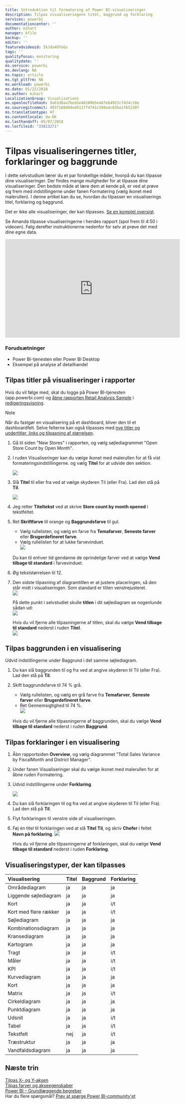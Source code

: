 ```yaml
---
title: Introduktion til formatering af Power BI-visualiseringer
description: Tilpas visualiseringens titel, baggrund og forklaring
services: powerbi
documentationcenter: ''
author: mihart
manager: kfile
backup: ''
editor: ''
featuredvideoid: IkJda4O7oGs
tags: ''
qualityfocus: monitoring
qualitydate: ''
ms.service: powerbi
ms.devlang: NA
ms.topic: article
ms.tgt_pltfrm: NA
ms.workload: powerbi
ms.date: 01/22/2018
ms.author: mihart
LocalizationGroup: Visualizations
ms.openlocfilehash: 9a61d0aa7bed1e46109b5e467e64922cf434c10e
ms.sourcegitcommit: 493f160d04ed411ff4741c599adc63ba1f65230f
ms.translationtype: HT
ms.contentlocale: da-DK
ms.lasthandoff: 05/07/2018
ms.locfileid: "33813271"
---
```

# <a name="customize-visualization-titles-legends-and-backgrounds"></a>Tilpas visualiseringernes titler, forklaringer og baggrunde
I dette selvstudium lærer du et par forskellige måder, hvorpå du kan tilpasse dine visualiseringer.   Der findes mange muligheder for at tilpasse dine visualiseringer. Den bedste måde at lære dem at kende på, er ved at prøve sig frem med indstillingerne under fanen Formatering (vælg ikonet med malerullen).  I denne artikel kan du se, hvordan du tilpasser en visualiserings titel, forklaring og baggrund.  

Det er ikke alle visualiseringer, der kan tilpasses. [Se en komplet oversigt](#list).  

Se Amanda tilpasse visualiseringerne i hendes rapport (spol frem til 4:50 i videoen). Følg derefter instruktionerne nedenfor for selv at prøve det med dine egne data.

<iframe width="560" height="315" src="https://www.youtube.com/embed/IkJda4O7oGs" frameborder="0" allowfullscreen></iframe>

### <a name="prerequisites"></a>Forudsætninger
- Power BI-tjenesten eller Power BI Desktop
- Eksempel på analyse af detailhandel

## <a name="customize-visualization-titles-in-reports"></a>Tilpas titler på visualiseringer i rapporter
Hvis du vil følge med, skal du logge på Power BI-tjenesten (app.powerbi.com) og [åbne rapporten Retail Analysis Sample](sample-datasets.md) i [redigeringsvisning](service-interact-with-a-report-in-editing-view.md).

> [!NOTE]
> Når du fastgør en visualisering på et dashboard, bliver den til et dashboardfelt.  Selve felterne kan også tilpasses med [nye titler og undertitler, links og tilpasning af størrelsen](service-dashboard-edit-tile.md).
> 
> 

1. Gå til siden "New Stores" i rapporten, og vælg søjlediagrammet "Open Store Count by Open Month".
2. I ruden Visualiseringer kan du vælge ikonet med malerullen for at få vist formateringsindstillingerne.  og vælg **Titel** for at udvide den sektion.  
   
   ![](media/power-bi-visualization-customize-title-background-and-legend/power-bi-formatting-menu.png)
3. Slå **Titel** til eller fra ved at vælge skyderen Til (eller Fra). Lad den stå på **Til**.  
   
   ![](media/power-bi-visualization-customize-title-background-and-legend/onoffslider.png)
4. Jeg retter **Titeltekst** ved at skrive **Store count by month opened** i tekstfeltet.  
5. Ret **Skriftfarve** til orange og **Baggrundsfarve** til gul.
   
   * Vælg rullelisten, og vælg en farve fra **Temafarver**, **Seneste farver** eller **Brugerdefineret farve**.
   * Vælg rullelisten for at lukke farvevinduet.  
     ![](media/power-bi-visualization-customize-title-background-and-legend/customizecolorpicker.png)
   
   Du kan til enhver tid gendanne de oprindelige farver ved at vælge **Vend tilbage til standard** i farvevinduet.
6. Øg tekststørrelsen til 12.
7. Den sidste tilpasning af diagramtitlen er at justere placeringen, så den står midt i visualiseringen. Som standard er titlen venstrejusteret.  
   ![](media/power-bi-visualization-customize-title-background-and-legend/customizealign.png)
   
    På dette punkt i selvstudiet skulle **titlen** i dit søjlediagram se nogenlunde sådan ud:  
    ![](media/power-bi-visualization-customize-title-background-and-legend/tutorialprogress1.png)
   
    Hvis du vil fjerne alle tilpasningerne af titlen, skal du vælge **Vend tilbage til standard** nederst i ruden **Titel**.  
    ![](media/power-bi-visualization-customize-title-background-and-legend/revertall.png)

## <a name="customize-visualization-backgrounds"></a>Tilpas baggrunden i en visualisering
Udvid indstillingerne under Baggrund i det samme søjlediagram.

1. Du kan slå baggrunden til og fra ved at angive skyderen til Til (eller Fra). Lad den stå på **Til**.
2. Skift baggrundsfarve til 74 % grå.
   
   * Vælg rullelisten, og vælg en grå farve fra **Temafarver**, **Seneste farver** eller **Brugerdefineret farve**.
   * Ret Gennemsigtighed til 74 %.   
     ![](media/power-bi-visualization-customize-title-background-and-legend/power-bi-customize-background.png)
   
   Hvis du vil fjerne alle tilpasningerne af baggrunden, skal du vælge **Vend tilbage til standard** nederst i ruden **Baggrund**.

## <a name="customize-visualization-legends"></a>Tilpas forklaringer i en visualisering
1. Åbn rapportsiden **Overview**, og vælg diagrammet "Total Sales Variance by FiscalMonth and District Manager".
2. Under fanen Visualiseringer skal du vælge ikonet med malerullen for at åbne ruden Formatering.  
3. Udvid indstillingerne under **Forklaring**.
   
      ![](media/power-bi-visualization-customize-title-background-and-legend/legend.png)
4. Du kan slå forklaringen til og fra ved at angive skyderen til Til (eller Fra). Lad den stå på **Til**.
5. Flyt forklaringen til venstre side af visualiseringen.    
6. Føj en titel til forklaringen ved at slå **Titel** **Til**, og skriv **Chefer** i feltet **Navn på forklaring**.
   ![](media/power-bi-visualization-customize-title-background-and-legend/legend-move.png)
   
   Hvis du vil fjerne alle tilpasningerne af forklaringen, skal du vælge **Vend tilbage til standard** nederst i ruden **Forklaring**.

<a name="list"></a>

## <a name="visualization-types-that-can-be-customized"></a>Visualiseringstyper, der kan tilpasses
| Visualisering | Titel | Baggrund | Forklaring |
|:--- |:--- |:--- |:--- |
| Områdediagram |ja |ja |ja |
| Liggende søjlediagram |ja |ja |ja |
| Kort |ja |ja |i/t |
| Kort med flere rækker |ja |ja |i/t |
| Søjlediagram |ja |ja |ja |
| Kombinationsdiagram |ja |ja |ja |
| Kransediagram |ja |ja |ja |
| Kartogram |ja |ja |ja |
| Tragt |ja |ja |i/t |
| Måler |ja |ja |i/t |
| KPI |ja |ja |i/t |
| Kurvediagram |ja |ja |ja |
| Kort |ja |ja |ja |
| Matrix |ja |ja |i/t |
| Cirkeldiagram |ja |ja |ja |
| Punktdiagram |ja |ja |ja |
| Udsnit |ja |ja |i/t |
| Tabel |ja |ja |i/t |
| Tekstfelt |nej |ja |i/t |
| Træstruktur |ja |ja |ja |
| Vandfaldsdiagram |ja |ja |ja |

## <a name="next-steps"></a>Næste trin
[Tilpas X- og Y-aksen](power-bi-visualization-customize-x-axis-and-y-axis.md)  
[Tilpas farver og akseegenskaber](service-getting-started-with-color-formatting-and-axis-properties.md)  
[Power BI – Grundlæggende begreber](service-basic-concepts.md)  
Har du flere spørgsmål? [Prøv at spørge Power BI-community'et](http://community.powerbi.com/)

